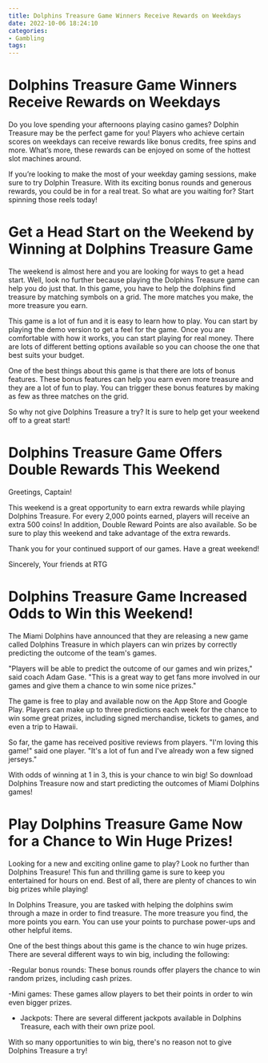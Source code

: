 ```yaml
---
title: Dolphins Treasure Game Winners Receive Rewards on Weekdays
date: 2022-10-06 18:24:10
categories:
- Gambling
tags:
---
```



#  Dolphins Treasure Game Winners Receive Rewards on Weekdays

Do you love spending your afternoons playing casino games? Dolphin Treasure may be the perfect game for you! Players who achieve certain scores on weekdays can receive rewards like bonus credits, free spins and more. What’s more, these rewards can be enjoyed on some of the hottest slot machines around.

If you’re looking to make the most of your weekday gaming sessions, make sure to try Dolphin Treasure. With its exciting bonus rounds and generous rewards, you could be in for a real treat. So what are you waiting for? Start spinning those reels today!

#  Get a Head Start on the Weekend by Winning at Dolphins Treasure Game

The weekend is almost here and you are looking for ways to get a head start. Well, look no further because playing the Dolphins Treasure game can help you do just that. In this game, you have to help the dolphins find treasure by matching symbols on a grid. The more matches you make, the more treasure you earn.

This game is a lot of fun and it is easy to learn how to play. You can start by playing the demo version to get a feel for the game. Once you are comfortable with how it works, you can start playing for real money. There are lots of different betting options available so you can choose the one that best suits your budget.

One of the best things about this game is that there are lots of bonus features. These bonus features can help you earn even more treasure and they are a lot of fun to play. You can trigger these bonus features by making as few as three matches on the grid.

So why not give Dolphins Treasure a try? It is sure to help get your weekend off to a great start!

#  Dolphins Treasure Game Offers Double Rewards This Weekend

Greetings, Captain!

This weekend is a great opportunity to earn extra rewards while playing Dolphins Treasure. For every 2,000 points earned, players will receive an extra 500 coins! In addition, Double Reward Points are also available. So be sure to play this weekend and take advantage of the extra rewards.

Thank you for your continued support of our games. Have a great weekend!

Sincerely,
Your friends at RTG

#  Dolphins Treasure Game Increased Odds to Win this Weekend!

The Miami Dolphins have announced that they are releasing a new game called Dolphins Treasure in which players can win prizes by correctly predicting the outcome of the team's games.

"Players will be able to predict the outcome of our games and win prizes," said coach Adam Gase. "This is a great way to get fans more involved in our games and give them a chance to win some nice prizes."

The game is free to play and available now on the App Store and Google Play. Players can make up to three predictions each week for the chance to win some great prizes, including signed merchandise, tickets to games, and even a trip to Hawaii.

So far, the game has received positive reviews from players. "I'm loving this game!" said one player. "It's a lot of fun and I've already won a few signed jerseys."

With odds of winning at 1 in 3, this is your chance to win big! So download Dolphins Treasure now and start predicting the outcomes of Miami Dolphins games!

#  Play Dolphins Treasure Game Now for a Chance to Win Huge Prizes!

Looking for a new and exciting online game to play? Look no further than Dolphins Treasure! This fun and thrilling game is sure to keep you entertained for hours on end. Best of all, there are plenty of chances to win big prizes while playing!

In Dolphins Treasure, you are tasked with helping the dolphins swim through a maze in order to find treasure. The more treasure you find, the more points you earn. You can use your points to purchase power-ups and other helpful items.

One of the best things about this game is the chance to win huge prizes. There are several different ways to win big, including the following:

-Regular bonus rounds: These bonus rounds offer players the chance to win random prizes, including cash prizes.

-Mini games: These games allow players to bet their points in order to win even bigger prizes.

- Jackpots: There are several different jackpots available in Dolphins Treasure, each with their own prize pool.

With so many opportunities to win big, there's no reason not to give Dolphins Treasure a try!